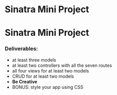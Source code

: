 # Sinatra Mini Project

# Sinatra Mini Project

### Deliverables:
* at least three models 
* at least two controllers with all the seven routes 
* all four views for at least two models
* CRUD for at least two models
* **Be Creative**
* BONUS: style your app using CSS